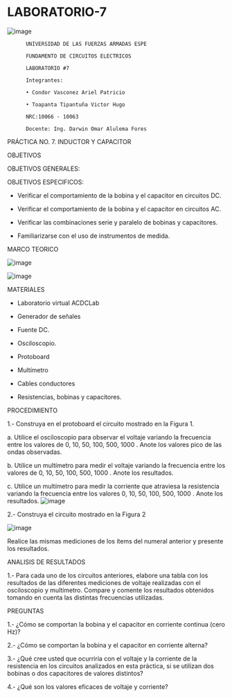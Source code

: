 # LABORATORIO-7
![image](https://user-images.githubusercontent.com/117923992/217904715-71cd0ef1-6d8b-4afd-8087-f319c3d257c1.png)

          UNIVERSIDAD DE LAS FUERZAS ARMADAS ESPE

          FUNDAMENTO DE CIRCUITOS ELECTRICOS

          LABORATORIO #7

          Integrantes:

          • Condor Vasconez Ariel Patricio

          • Toapanta Tipantuña Victor Hugo

          NRC:10066 - 10063

          Docente: Ing. Darwin Omar Alulema Fores

PRÁCTICA NO. 7. INDUCTOR Y CAPACITOR

OBJETIVOS

OBJETIVOS GENERALES:

OBJETIVOS ESPECIFICOS:

- Verificar el comportamiento de la bobina y el capacitor en circuitos DC.

- Verificar el comportamiento de la bobina y el capacitor en circuitos AC.

- Verificar las combinaciones serie y paralelo de bobinas y capacitores.

- Familiarizarse con el uso de instrumentos de medida.

MARCO TEORICO

![image](https://user-images.githubusercontent.com/117923992/217907979-ca838a47-61ec-4929-b197-4de4a1b571d1.png)

![image](https://user-images.githubusercontent.com/117923992/217910212-deae2ad6-ab02-4fdb-9aca-85e65fb09d10.png)

MATERIALES

- Laboratorio virtual ACDCLab

- Generador de señales

- Fuente DC.

- Osciloscopio.

- Protoboard

- Multímetro

- Cables conductores

- Resistencias, bobinas y capacitores.

PROCEDIMIENTO

1.- Construya en el protoboard el circuito mostrado en la Figura 1.

a. Utilice el osciloscopio para observar el voltaje  variando la frecuencia entre los
valores de 0, 10, 50, 100, 500, 1000 . Anote los valores pico de las ondas observadas.

b. Utilice un multímetro para medir el voltaje  variando la frecuencia entre los valores
de 0, 10, 50, 100, 500, 1000 . Anote los resultados.

c. Utilice un multímetro para medir la corriente que atraviesa la resistencia variando la
frecuencia entre los valores 0, 10, 50, 100, 500, 1000 . Anote los resultados.
![image](https://user-images.githubusercontent.com/117923992/217905705-e17da363-d007-4b51-a9e5-1afd321f8226.png)

2.- Construya el circuito mostrado en la Figura 2

![image](https://user-images.githubusercontent.com/117923992/217905788-59ce763f-3274-4074-8d07-e44e6e6e5b94.png)

Realice las mismas mediciones de los ítems del numeral anterior y presente los resultados.

ANALISIS DE RESULTADOS 


1.- Para cada uno de los circuitos anteriores, elabore una tabla con los resultados de las
diferentes mediciones de voltaje realizadas con el osciloscopio y multímetro. Compare y
comente los resultados obtenidos tomando en cuenta las distintas frecuencias utilizadas.

PREGUNTAS 

1.- ¿Cómo se comportan la bobina y el capacitor en corriente continua (cero Hz)?

2.- ¿Cómo se comportan la bobina y el capacitor en corriente alterna?

3.- ¿Qué cree usted que ocurriría con el voltaje  y la corriente de la resistencia en los
circuitos analizados en esta práctica, si se utilizan dos bobinas o dos capacitores de valores
distintos?

4.- ¿Qué son los valores eficaces de voltaje y corriente?
